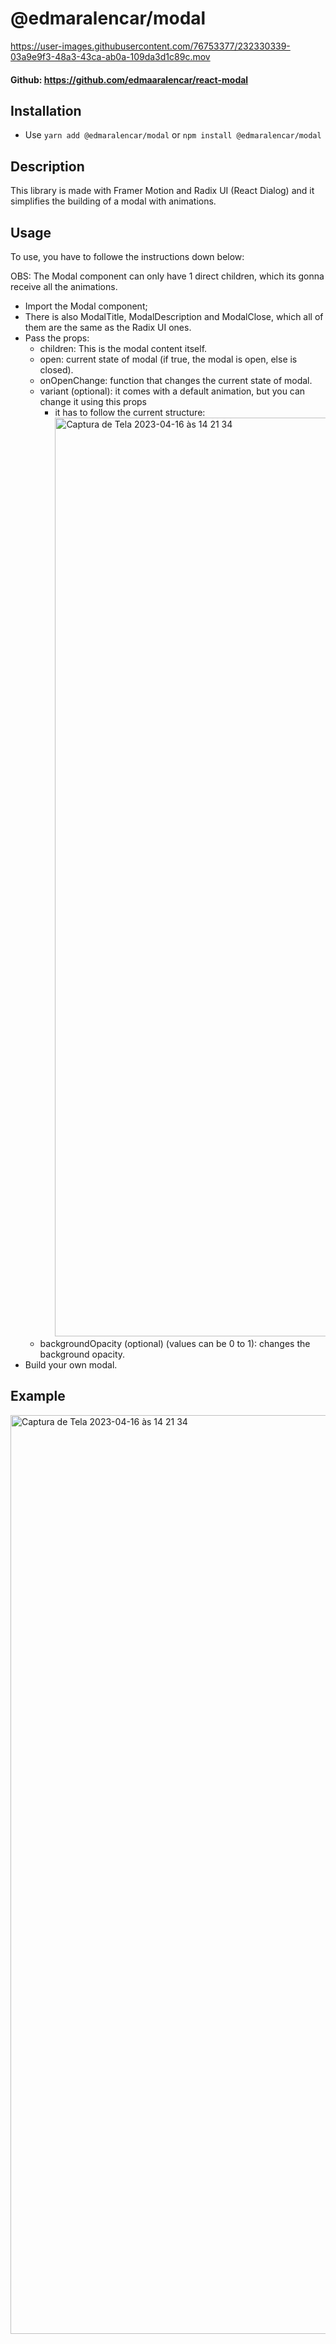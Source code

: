 # @edmaralencar/modal

https://user-images.githubusercontent.com/76753377/232330339-03a9e9f3-48a3-43ca-ab0a-109da3d1c89c.mov

#### Github: https://github.com/edmaaralencar/react-modal

## Installation

- Use `yarn add @edmaralencar/modal` or `npm install @edmaralencar/modal`

## Description
This library is made with Framer Motion and Radix UI (React Dialog) and it simplifies the building of a modal with animations.

## Usage
To use, you have to followe the instructions down below:

OBS: The Modal component can only have 1 direct children, which its gonna receive all the animations.

- Import the Modal component;
- There is also ModalTitle, ModalDescription and ModalClose, which all of them are the same as the Radix UI ones.
- Pass the props:
	- children: This is the modal content itself.
	- open: current state of modal (if true, the modal is open, else is closed).
	- onOpenChange: function that changes the current state of modal.
	-  variant (optional): it comes with a default animation, but you can change it using this props
		- it has to follow the current structure:  <img width="1470" alt="Captura de Tela 2023-04-16 às 14 21 34" src="https://user-images.githubusercontent.com/76753377/232330015-36ba6342-b44c-4fc8-b73b-731c5ecae43c.png">
	-  backgroundOpacity (optional) (values can be 0 to 1): changes the background opacity.
- Build your own modal.

## Example
<img width="1470" alt="Captura de Tela 2023-04-16 às 14 21 34" src="https://user-images.githubusercontent.com/76753377/232330271-cf88f173-9b9d-4493-93f3-d66e2a175313.png">
